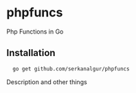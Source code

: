 # phpfuncs

Php Functions in Go

## Installation

```bash
  go get github.com/serkanalgur/phpfuncs
```

Description and other things
